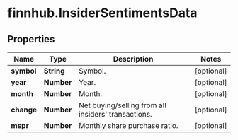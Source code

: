 # finnhub.InsiderSentimentsData

## Properties

Name | Type | Description | Notes
------------ | ------------- | ------------- | -------------
**symbol** | **String** | Symbol. | [optional] 
**year** | **Number** | Year. | [optional] 
**month** | **Number** | Month. | [optional] 
**change** | **Number** | Net buying/selling from all insiders&#39; transactions. | [optional] 
**mspr** | **Number** | Monthly share purchase ratio. | [optional] 


